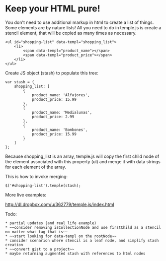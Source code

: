 Keep your HTML pure!
====================

You don't need to use additional markup in html to create a list of things. Some elements are by nature lists!
All you need to do in temple.js is create a stencil element, that will be copied as many times as necessary.

    <ul id="shopping-list" data-templ="shopping_list">
        <li>
            <span data-templ="product_name"></span>
            <span data-templ="product_price"></span>
        </li>
    </ul>

Create JS object (stash) to populate this tree:

    var stash = {
        shopping_list: [
            {
                product_name: 'Alfajores',
                product_price: 15.99
            },
            {
                product_name: 'Medialunas',
                product_price: 2.99
            },
            {
                product_name: 'Bombones',
                product_price: 15.99
            }
        ]
    };

Because shopping_list is an array, temple.js will copy the first child node of the element associated with this property (ul) and merge it with data strings for each element of the array.

This is how to invoke merging: 

    $('#shopping-list').temple(stash);

More live examples:

http://dl.dropbox.com/u/362779/temple.js/index.html
    
Todo:

    * partial updates (and real life example)
    * ~~consider removing isCollectionNode and use firstChild as a stencil no matter what tag that is~~
    * ~~start looking for data-templ on the rootNode~~
    * consider scenarion where stencil is a leaf node, and simplify stash creation
    * ~~convert gist to a project~~
    * maybe returning augmented stash with references to html nodes
